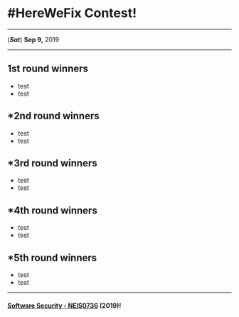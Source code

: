 # **#HereWeFix Contest**!

---
(***Sat***) **Sep 9,** 2019 

---

## **1st** round winners
* test
* test

## ***2nd** round winners
* test
* test

## ***3rd** round winners
* test
* test

## ***4th** round winners
* test
* test

## ***5th** round winners
* test
* test

---

#### **[Software Security - NEIS0736](../) (2019)**!